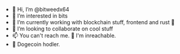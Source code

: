 - 👋 Hi, I’m @bitweedx64
- 👀 I’m interested in bits
- 🌱 I’m currently working with blockchain stuff, frontend and rust 🦀️
- 💞️ I’m looking to collaborate on cool stuff
- 📫 You can't reach me. 🤚 I'm inreachable.
- 🐶 Dogecoin hodler.

<!---
bitweedx64/bitweedx64 is a ✨ special ✨ repository because its `README.md` (this file) appears on your GitHub profile.
You can click the Preview link to take a look at your changes.
--->
